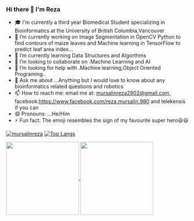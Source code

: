 ### Hi there 👋 I'm Reza


- 🎓 I'm currently a third year Biomedical Student specializing in Bioinformatics at the University of British Columbia,Vancouver
- 🔭 I’m currently working on Image Segmentation in OpenCV Python to find contours of maize leaves and Machine learning in TensorFlow to predict leaf area index...
- 🌱 I’m currently learning Data Structures and Algorthms
- 👯 I’m looking to collaborate on .Machine Learning and AI
- 🤔 I’m looking for help with .Machine learning,Object Oriented Programing..
- 💬 Ask me about ...Anything but I would love to know about any bioinformatics related questions and robotics
- 📫 How to reach me: email me at: mursalinreza2902@gmail.com, facebook:https://www.facebook.com/reza.mursalin.980 and telekensis if you can
- 😄 Pronouns: ...He/Him
- ⚡ Fun fact: The emoji resembles the sign of my favourite super hero😃😃
  
[![mursalinreza](https://github-readme-stats.vercel.app/api?username=mursalinreza&show_icons=true&theme=gruvbox)](https://github.com/anuraghazra/github-readme-stats) [![Top Langs](https://github-readme-stats.vercel.app/api/top-langs/?username=mursalinreza&layout=donut)](https://github.com/anuraghazra/github-readme-stats)

<a href="https://github.com/anuraghazra/github-readme-stats">
  <img height=200 align="center" src="https://github-readme-stats.vercel.app/api?username=mursalinreza&show_icons=true&theme=gruvbox" />
</a>
<a href="https://github.com/anuraghazra/convoychat">
  <img height=200 align="center" src="https://github-readme-stats.vercel.app/api/top-langs?username=mursalinreza&layout=compact&langs_count=8&card_width=320&theme=gruvbox" />
</a>


